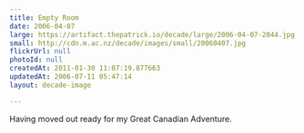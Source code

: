```yaml
---
title: Empty Room
date: 2006-04-07
large: https://artifact.thepatrick.io/decade/large/2006-04-07-2044.jpg
small: http://cdn.m.ac.nz/decade/images/small/20060407.jpg
flickrUrl: null
photoId: null
createdAt: 2011-01-30 11:07:19.877663
updatedAt: 2006-07-11 05:47:14
layout: decade-image

---
```

Having moved out ready for my Great Canadian Adventure.
